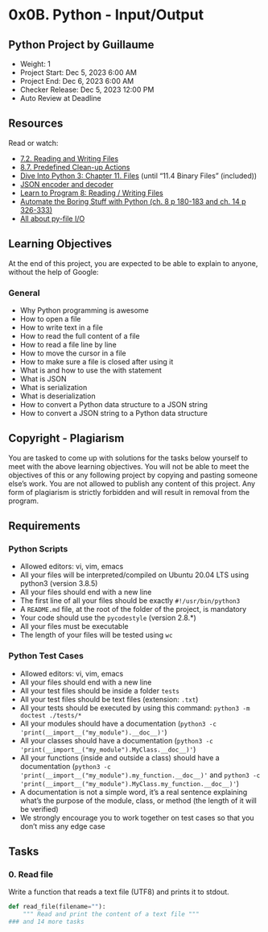 # 0x0B. Python - Input/Output

## Python Project by Guillaume

* Weight: 1
* Project Start: Dec 5, 2023 6:00 AM
* Project End: Dec 6, 2023 6:00 AM
* Checker Release: Dec 5, 2023 12:00 PM
* Auto Review at Deadline

## Resources

Read or watch:

* [7.2. Reading and Writing Files](https://docs.python.org/3/tutorial/inputoutput.html#reading-and-writing-files)
* [8.7. Predefined Clean-up Actions](https://docs.python.org/3/reference/compound_stmts.html#the-with-statement)
* [Dive Into Python 3: Chapter 11. Files](https://diveintopython3.net/files.html) (until “11.4 Binary Files” (included))
* [JSON encoder and decoder](https://docs.python.org/3/library/json.html)
* [Learn to Program 8: Reading / Writing Files](https://www.youtube.com/watch?v=eirjjyP2qcQ)
* [Automate the Boring Stuff with Python (ch. 8 p 180-183 and ch. 14 p 326-333)](https://automatetheboringstuff.com/)
* [All about py-file I/O](https://docs.python.org/3/tutorial/inputoutput.html)
## Learning Objectives

At the end of this project, you are expected to be able to explain to anyone, without the help of Google:

### General

* Why Python programming is awesome
* How to open a file
* How to write text in a file
* How to read the full content of a file
* How to read a file line by line
* How to move the cursor in a file
* How to make sure a file is closed after using it
* What is and how to use the with statement
* What is JSON
* What is serialization
* What is deserialization
* How to convert a Python data structure to a JSON string
* How to convert a JSON string to a Python data structure

## Copyright - Plagiarism

You are tasked to come up with solutions for the tasks below yourself to meet with the above learning objectives. You will not be able to meet the objectives of this or any following project by copying and pasting someone else’s work. You are not allowed to publish any content of this project. Any form of plagiarism is strictly forbidden and will result in removal from the program.

## Requirements

### Python Scripts

* Allowed editors: vi, vim, emacs
* All your files will be interpreted/compiled on Ubuntu 20.04 LTS using python3 (version 3.8.5)
* All your files should end with a new line
* The first line of all your files should be exactly `#!/usr/bin/python3`
* A `README.md` file, at the root of the folder of the project, is mandatory
* Your code should use the `pycodestyle` (version 2.8.*)
* All your files must be executable
* The length of your files will be tested using `wc`

### Python Test Cases

* Allowed editors: vi, vim, emacs
* All your files should end with a new line
* All your test files should be inside a folder `tests`
* All your test files should be text files (extension: `.txt`)
* All your tests should be executed by using this command: `python3 -m doctest ./tests/*`
* All your modules should have a documentation (`python3 -c 'print(__import__("my_module").__doc__)'`)
* All your classes should have a documentation (`python3 -c 'print(__import__("my_module").MyClass.__doc__)'`)
* All your functions (inside and outside a class) should have a documentation (`python3 -c 'print(__import__("my_module").my_function.__doc__)'` and `python3 -c 'print(__import__("my_module").MyClass.my_function.__doc__)'`)
* A documentation is not a simple word, it’s a real sentence explaining what’s the purpose of the module, class, or method (the length of it will be verified)
* We strongly encourage you to work together on test cases so that you don’t miss any edge case

## Tasks

### 0. Read file

Write a function that reads a text file (UTF8) and prints it to stdout.

```python
def read_file(filename=""):
    """ Read and print the content of a text file """
### and 14 more tasks
